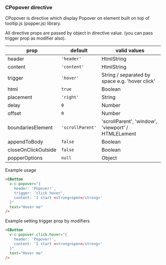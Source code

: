 ### CPopover directive

CPopover is directive which display Popover on element built on top of tooltip.js (popper.js) library.

All directive props are passed by object in directive value. (you can pass trigger prop as modifier also).

prop | default | valid values
--- | --- | ---
header  | `'header'` | HtmlString
content  | `'content'` | HtmlString
trigger | `'hover'` | String / separated by space e.g. 'hover click'
html | `true` | Boolean
placement   | `'right'` | String
delay    | `0` | Number
offset  | `0` | Number
boundariesElement  | `'scrollParent'` | 'scrollParent', 'window', 'viewport' / HTMLELement
appendToBody  | `false`  | Boolean
closeOnClickOutside  | `false`  | Boolean
popperOptions | `null`  | Object

Example usage
```html
<CButton
  v-c-popover="{
    header: 'Popover!',
    trigger: 'click hover',
    content: 'I start <strong>open</strong>'
  }"
  text="Hover me"
/>
```

Example setting trigger prop by modifiers
```html
<CButton
  v-c-popover.click.hover="{
    header: 'Popover!',
    content: 'I start <strong>open</strong>'
  }"
  text="Hover me"
/>
```
